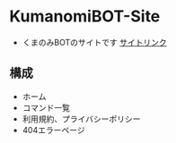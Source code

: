# KumanomiBOT-Site
- くまのみBOTのサイトです
[サイトリンク](https://veda00133912.github.io/kumanomi-site/)
## 構成
- ホーム
- コマンド一覧
- 利用規約、プライバシーポリシー
- 404エラーページ
